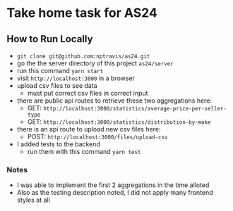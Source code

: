 # Take home task for AS24

## How to Run Locally
* `git clone git@github.com:nptravis/as24.git`
* go the the server directory of this project `as24/server`
* run this command `yarn start`
* visit `http://localhost:3000` in a browser
* upload csv files to see data
  * must put correct csv files in correct input
* there are public api routes to retrieve these two aggregations here:
  * GET: `http://localhost:3000/statistics/average-price-per-seller-type`
  * GET: `http://localhost:3000/statistics/distribution-by-make`
* there is an api route to upload new csv files here:
  * POST: `http://localhost:3000/files/upload-csv`
* I added tests to the backend
  * run them with this command `yarn test`
### Notes
* I was able to implement the first 2 aggregations in the time alloted
* Also as the testing description noted, I did not apply many frontend styles at all
